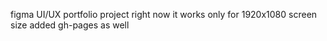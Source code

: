 figma UI/UX portfolio project
right now it works only for  1920x1080 screen size
added gh-pages as well
